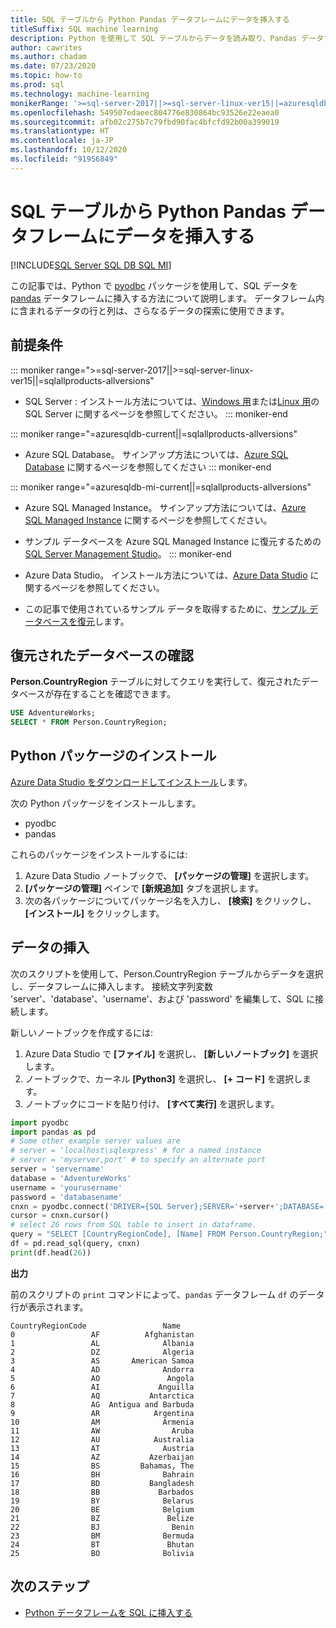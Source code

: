 ```yaml
---
title: SQL テーブルから Python Pandas データフレームにデータを挿入する
titleSuffix: SQL machine learning
description: Python を使用して SQL テーブルからデータを読み取り、Pandas データフレームに挿入する方法について説明します。
author: cawrites
ms.author: chadam
ms.date: 07/23/2020
ms.topic: how-to
ms.prod: sql
ms.technology: machine-learning
monikerRange: '>=sql-server-2017||>=sql-server-linux-ver15||=azuresqldb-mi-current||=azuresqldb-current||=sqlallproducts-allversions'
ms.openlocfilehash: 549507edaeec804776e830864bc93526e22eaea0
ms.sourcegitcommit: afb02c275b7c79fbd90fac4bfcfd92b00a399019
ms.translationtype: HT
ms.contentlocale: ja-JP
ms.lasthandoff: 10/12/2020
ms.locfileid: "91956849"
---
```

# <a name="insert-data-from-a-sql-table-into-a-python-pandas-dataframe"></a>SQL テーブルから Python Pandas データフレームにデータを挿入する
[!INCLUDE[SQL Server SQL DB SQL MI](../../includes/applies-to-version/sql-asdb-asdbmi.md)]

この記事では、Python で [pyodbc](../../connect/python/pyodbc/python-sql-driver-pyodbc.md) パッケージを使用して、SQL データを [pandas](https://pandas.pydata.org/) データフレームに挿入する方法について説明します。 データフレーム内に含まれるデータの行と列は、さらなるデータの探索に使用できます。

## <a name="prerequisites"></a>前提条件

::: moniker range=">=sql-server-2017||>=sql-server-linux-ver15||=sqlallproducts-allversions"
* SQL Server : インストール方法については、[Windows 用](../../database-engine/install-windows/install-sql-server.md)または[Linux 用](../../linux/sql-server-linux-overview.md)の SQL Server に関するページを参照してください。
::: moniker-end

::: moniker range="=azuresqldb-current||=sqlallproducts-allversions"
* Azure SQL Database。 サインアップ方法については、[Azure SQL Database](/azure/sql-database/sql-database-get-started-portal) に関するページを参照してください
::: moniker-end

::: moniker range="=azuresqldb-mi-current||=sqlallproducts-allversions"
* Azure SQL Managed Instance。 サインアップ方法については、[Azure SQL Managed Instance](/azure/azure-sql/managed-instance/instance-create-quickstart) に関するページを参照してください。

* サンプル データベースを Azure SQL Managed Instance に復元するための [SQL Server Management Studio](../../ssms/download-sql-server-management-studio-ssms.md)。
::: moniker-end

* Azure Data Studio。 インストール方法については、[Azure Data Studio](../../azure-data-studio/what-is.md) に関するページを参照してください。

* この記事で使用されているサンプル データを取得するために、[サンプル データベースを復元](../../samples/adventureworks-install-configure.md)します。

## <a name="verify-restored-database"></a>復元されたデータベースの確認

**Person.CountryRegion** テーブルに対してクエリを実行して、復元されたデータベースが存在することを確認できます。

```sql
USE AdventureWorks;
SELECT * FROM Person.CountryRegion;
```

## <a name="install-python-packages"></a>Python パッケージのインストール

[Azure Data Studio をダウンロードしてインストール](../../azure-data-studio/download-azure-data-studio.md)します。

次の Python パッケージをインストールします。
  * pyodbc
  * pandas

  これらのパッケージをインストールするには:

  1. Azure Data Studio ノートブックで、 **[パッケージの管理]** を選択します。
  2. **[パッケージの管理]** ペインで **[新規追加]** タブを選択します。
  3. 次の各パッケージについてパッケージ名を入力し、 **[検索]** をクリックし、 **[インストール]** をクリックします。

## <a name="insert-data"></a>データの挿入

次のスクリプトを使用して、Person.CountryRegion テーブルからデータを選択し、データフレームに挿入します。 接続文字列変数 'server'、'database'、'username'、および 'password' を編集して、SQL に接続します。

新しいノートブックを作成するには:

1. Azure Data Studio で **[ファイル]** を選択し、 **[新しいノートブック]** を選択します。
2. ノートブックで、カーネル **[Python3]** を選択し、 **[+ コード]** を選択します。
3. ノートブックにコードを貼り付け、 **[すべて実行]** を選択します。

```python
import pyodbc
import pandas as pd
# Some other example server values are
# server = 'localhost\sqlexpress' # for a named instance
# server = 'myserver,port' # to specify an alternate port
server = 'servername' 
database = 'AdventureWorks' 
username = 'yourusername' 
password = 'databasename'  
cnxn = pyodbc.connect('DRIVER={SQL Server};SERVER='+server+';DATABASE='+database+';UID='+username+';PWD='+ password)
cursor = cnxn.cursor()
# select 26 rows from SQL table to insert in dataframe.
query = "SELECT [CountryRegionCode], [Name] FROM Person.CountryRegion;"
df = pd.read_sql(query, cnxn)
print(df.head(26))
```

**出力**

前のスクリプトの `print` コマンドによって、`pandas` データフレーム `df` のデータ行が表示されます。

```text
CountryRegionCode                 Name
0                 AF          Afghanistan
1                 AL              Albania
2                 DZ              Algeria
3                 AS       American Samoa
4                 AD              Andorra
5                 AO               Angola
6                 AI             Anguilla
7                 AQ           Antarctica
8                 AG  Antigua and Barbuda
9                 AR            Argentina
10                AM              Armenia
11                AW                Aruba
12                AU            Australia
13                AT              Austria
14                AZ           Azerbaijan
15                BS         Bahamas, The
16                BH              Bahrain
17                BD           Bangladesh
18                BB             Barbados
19                BY              Belarus
20                BE              Belgium
21                BZ               Belize
22                BJ                Benin
23                BM              Bermuda
24                BT               Bhutan
25                BO              Bolivia
```

## <a name="next-steps"></a>次のステップ

+ [Python データフレームを SQL に挿入する](../data-exploration/python-dataframe-sql-server.md)